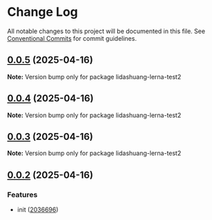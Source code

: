 # Change Log

All notable changes to this project will be documented in this file.
See [Conventional Commits](https://conventionalcommits.org) for commit guidelines.

## [0.0.5](https://github.com/focusLee/lerna-test/compare/v0.0.4...v0.0.5) (2025-04-16)

**Note:** Version bump only for package lidashuang-lerna-test2





## [0.0.4](https://github.com/focusLee/lerna-test/compare/v0.0.3...v0.0.4) (2025-04-16)

**Note:** Version bump only for package lidashuang-lerna-test2





## [0.0.3](https://github.com/focusLee/lerna-test/compare/v0.0.2...v0.0.3) (2025-04-16)

**Note:** Version bump only for package lidashuang-lerna-test2





## [0.0.2](https://github.com/focusLee/lerna-test/compare/v0.0.1...v0.0.2) (2025-04-16)


### Features

* init ([2036696](https://github.com/focusLee/lerna-test/commit/2036696d7aa0eaca87cbb2d726a2918f0a6499fe))
